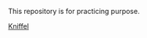 This repository is for practicing purpose.

[Kniffel](https://github.com/Charontid/tkinter_practice/blob/main/Kniffel/kniffel.py)
